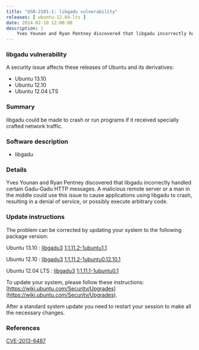 ```yaml
---
title: "USN-2101-1: libgadu vulnerability"
releases: [ ubuntu-12.04-lts ]
date: 2014-02-10 12:00:00
description: |
    Yves Younan and Ryan Pentney discovered that libgadu incorrectly handled certain Gadu-Gadu HTTP messages. A malicious remote server or a man in the middle could use this issue to cause applications using libgadu to crash, resulting in a denial of service, or possibly execute arbitrary code. 
--- 
```

 
### libgadu vulnerability

A security issue affects these releases of Ubuntu and its derivatives:

* Ubuntu 13.10
* Ubuntu 12.10
* Ubuntu 12.04 LTS

### Summary

libgadu could be made to crash or run programs if it received specially crafted network traffic.

### Software description

* libgadu 

### Details

Yves Younan and Ryan Pentney discovered that libgadu incorrectly handled certain Gadu-Gadu HTTP messages. A malicious remote server or a man in the middle could use this issue to cause applications using libgadu to crash, resulting in a denial of service, or possibly execute arbitrary code. 

### Update instructions

The problem can be corrected by updating your system to the following package version:

Ubuntu 13.10
 : [libgadu3](https://launchpad.net/ubuntu/+source/libgadu) <span> [1:1.11.2-1ubuntu1.1](https://launchpad.net/ubuntu/+source/libgadu/1:1.11.2-1ubuntu1.1) </span> 

Ubuntu 12.10
 : [libgadu3](https://launchpad.net/ubuntu/+source/libgadu) <span> [1:1.11.2-1ubuntu0.12.10.1](https://launchpad.net/ubuntu/+source/libgadu/1:1.11.2-1ubuntu0.12.10.1) </span> 

Ubuntu 12.04 LTS
 : [libgadu3](https://launchpad.net/ubuntu/+source/libgadu) <span> [1:1.11.1-1ubuntu0.1](https://launchpad.net/ubuntu/+source/libgadu/1:1.11.1-1ubuntu0.1) </span> 

To update your system, please follow these instructions: [https://wiki.ubuntu.com/Security/Upgrades](https://wiki.ubuntu.com/Security/Upgrades).

After a standard system update you need to restart your session to make all the necessary changes. 

### References

 [CVE-2013-6487](http://people.ubuntu.com/~ubuntu-security/cve/CVE-2013-6487)
 

